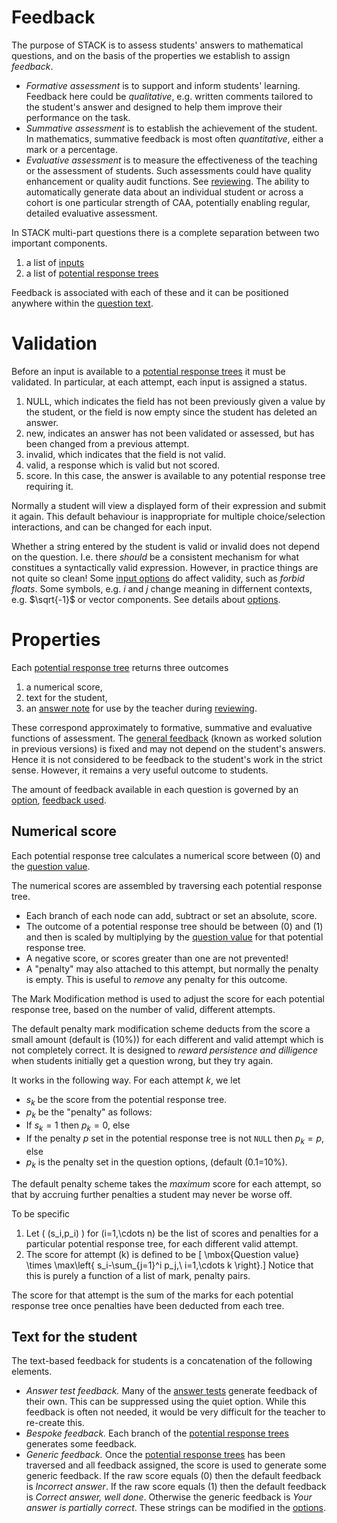 # Feedback

The purpose of STACK is to assess students' answers to mathematical questions,
and on the basis of the properties we establish to assign _feedback_. 

* _Formative assessment_ is to support and inform students' learning.
  Feedback here could be _qualitative_, e.g. written comments tailored to the student's answer and designed to help them improve their performance on the task.
* _Summative assessment_ is to establish the achievement of the student.
  In mathematics, summative feedback is most often _quantitative_,  either a mark or a percentage.
* _Evaluative assessment_ is to measure the effectiveness of the teaching or the
  assessment of students.  Such assessments could have quality enhancement or quality audit functions.
  See [reviewing](Reviewing.md). The ability to automatically generate data about an individual student or
  across a cohort is one particular strength of CAA, potentially enabling regular, detailed evaluative assessment.

In STACK multi-part questions there is a complete separation between two important components.

1. a list of [inputs](Inputs.md)
2. a list of [potential response trees](Potential_response_trees.md)

Feedback is associated with each of these and it can be positioned anywhere within the [question text](CASText.md#question_text).

# Validation #

Before an input is available to a [potential response trees](Potential_response_trees.md)
it must be validated.  In particular, at each attempt, each input is assigned a status.

1. NULL, which indicates the field has not been previously given a value by the student,
   or the field is now empty since the student has deleted an answer.
2. new, indicates an answer has not been validated or assessed, but has been changed from a previous attempt.
3. invalid, which indicates that the field is not valid.
4. valid, a response which is valid but not scored.
5. score.  In this case, the answer is available to any potential response tree requiring it.

Normally a student will view a displayed form of their expression and submit it again.  This default behaviour is inappropriate for multiple choice/selection interactions, and can be changed for each input.

Whether a string entered by the student is valid or invalid does not depend on the question. I.e. there _should_ be a consistent mechanism for what constitues a syntactically valid expression. However, in practice things are not quite so clean!  Some [input options](Inputs.md#Input_options) do affect validity, such as _forbid floats_.   Some symbols, e.g. $i$ and $j$ change meaning in differnent contexts, e.g. $\sqrt{-1}$ or vector components.  See details about [options](Options.md).

# Properties #

Each [potential response tree](Potential_response_trees.md) returns three outcomes

1. a numerical score,
2. text for the student,
3. an [answer note](Potential_response_trees.md#Answer_note)
   for use by the teacher during [reviewing](Reviewing.md).

These correspond approximately to formative, summative and evaluative functions of assessment.
The [general feedback](CASText.md#General_feedback) (known as worked solution in previous versions) is fixed and may not depend on the student's answers. 
Hence it is not considered to be feedback to the student's work in the strict sense.  However, it remains a very useful outcome to students.

The amount of feedback available in each question is governed by an [option](Options.md), [feedback used](Options.md#Feedback_used). 

## Numerical score  ##

Each potential response tree calculates a numerical score between \(0\) and the [question value](Potential_response_trees.md#Question_value).

The numerical scores are assembled by traversing each potential response tree.

* Each branch of each node can add, subtract or set an absolute, score.
* The outcome of a potential response tree should be between \(0\) and \(1\) and then is scaled by multiplying by the [question value](Potential_response_trees.md#Question_value) for that potential response tree.
* A negative score, or scores greater than one are not prevented!
* A "penalty" may also attached to this attempt, but normally the penalty is empty.  This is useful to _remove_ any penalty for this outcome.  

The Mark Modification method is used to adjust the score for each potential response tree, based on the number of valid, different attempts.

The default penalty mark modification scheme deducts from the score a small amount (default is \(10\%\)) for each different and valid attempt which is not completely correct.   It is designed to _reward persistence and dilligence_ when students initially get a question wrong, but they try again.

It works in the following way. For each attempt $k$, we let 

* $s_k$ be the score from the potential response tree.
* $p_k$ be the "penalty" as follows:
 * If $s_k=1$ then $p_k=0$, else
 * If the penalty $p$ set in the potential response tree is not `NULL` then $p_k=p$, else
 * $p_k$ is the penalty set in the question options, (default \(0.1=10\%\).

The default penalty scheme takes the _maximum_ score for each attempt, so that by accruing further penalties a student may never be worse off.

To be specific

1. Let \( (s_i,p_i) \) for \(i=1,\cdots n\) be the list of scores and penalties for a particular potential response tree, for each different valid attempt.
2. The score for attempt \(k\) is defined to be
\[ \mbox{Question value} \times \max\left\{ s_i-\sum_{j=1}^i p_j,\ i=1,\cdots k \right\}.\]
Notice that this is purely a function of a list of mark, penalty pairs.



The score for that attempt is the sum of the marks for each potential response tree once penalties have been deducted from each tree.

## Text for the student  ##

The text-based feedback for students is a concatenation of the following elements.

* *Answer test feedback.* Many of the [answer tests](Answer_tests.md) generate feedback of their own. This can be suppressed using the quiet option. While this feedback is often not needed, it would be very difficult for the teacher to re-create this.  
* *Bespoke feedback.* Each branch of the [potential response trees](Potential_response_trees.md) generates some feedback.
* *Generic feedback.* Once the [potential response trees](Potential_response_trees.md) has been traversed and all feedback assigned, the score is used to generate some generic feedback. If the raw score equals \(0\) then the default feedback is _Incorrect answer_.   If the raw score equals \(1\) then the default feedback is _Correct answer, well done_. Otherwise the generic feedback is _Your answer is partially correct_.  These strings can be modified in the [options](Options.md).
